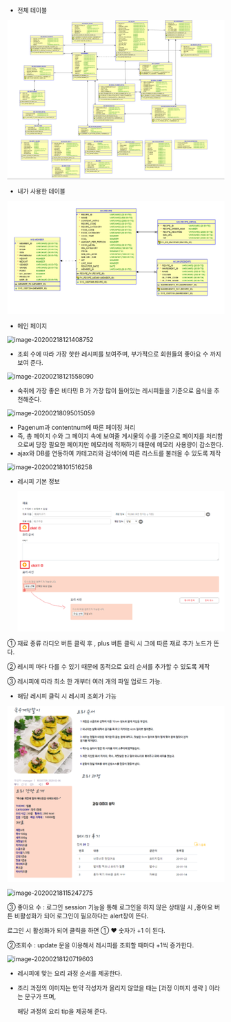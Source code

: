 * 전체 테이블 

![image-20200218151117433](images/image-20200218151117433.png)

* 내가 사용한 테이블

![image-20200218153209065](images/image-20200218153209065.png)



* 메인 페이지

![image-20200218121408752](C:\Users\sec\AppData\Roaming\Typora\typora-user-images\image-20200218121408752.png)

* 조회 수에 따라 가장 핫한 레시피를 보여주며,  부가적으로 회원들의 좋아요 수 까지 보여 준다.

![image-20200218121558090](C:\Users\sec\AppData\Roaming\Typora\typora-user-images\image-20200218121558090.png)

* 숙취에 가장 좋은 비타민 B 가 가장 많이 들어있는 레시피들을 기준으로 음식을 추천해준다.



![image-20200218095015059](C:\Users\sec\AppData\Roaming\Typora\typora-user-images\image-20200218095015059.png)

*  Pagenum과 contentnum에 따른 페이징 처리 
  * 즉, 총 페이지 수와 그 페이지 속에 보여줄 게시물의 수를 기준으로 페이지를 처리함으로써 당장 필요한 페이지만 메모리에 적재하기 때문에 메모리 사용량이 감소한다. 
* ajax와 DB를 연동하여 카테고리와 검색어에 따른 리스트를 불러올 수 있도록 제작

![image-20200218101516258](C:\Users\sec\AppData\Roaming\Typora\typora-user-images\image-20200218101516258.png)

* 레시피 기본 정보

  ![image-20200218153559911](images/image-20200218153559911.png)

① 재료 종류 라디오 버튼 클릭 후 , plus 버튼 클릭 시 그에 따른 재료 추가 노드가 뜬다. 

② 레시피 마다 다를 수 있기 때문에 동적으로 요리 순서를 추가할 수 있도록 제작

③ 레시피에 따라 최소 한 개부터 여러 개의 파일 업로드 가능.

* 해당 레시피 클릭 시 레시피 조회가 가능

![image-20200218132847091](images/image-20200218132847091.png)

![image-20200218115247275](C:\Users\sec\AppData\Roaming\Typora\typora-user-images\image-20200218115247275.png)



③ 좋아요 수 : 로그인 session 기능을 통해 로그인을 하지 않은 상태일 시 ,좋아요 버튼 비활성화가 되어 로그인이 필요하다는 alert창이 뜬다.

로그인 시 활성화가 되어 클릭을 하면 ①  ♥ 숫자가 +1 이 된다.

②조회수 : update 문을 이용해서 레시피를 조회할 때마다 +1씩 증가한다.

![image-20200218120719603](C:\Users\sec\AppData\Roaming\Typora\typora-user-images\image-20200218120719603.png)

* 레시피에 맞는 요리 과정 순서를 제공한다.

* 조리 과정의 이미지는 만약 작성자가 올리지 않았을 때는 [과정 이미지 생략 ] 이라는 문구가 뜨며, 

  해당 과정의 요리 tip을 제공해 준다.